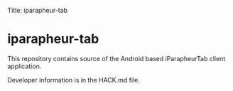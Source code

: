 Title: iparapheur-tab

# iparapheur-tab

This repository contains source of the Android based iParapheurTab client application.

Developer information is in the HACK.md file.
